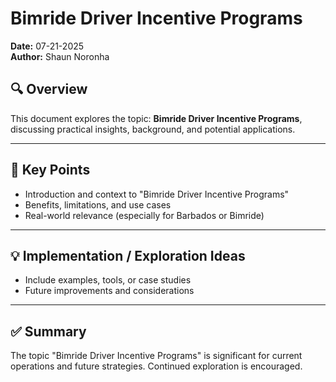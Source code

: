 # Bimride Driver Incentive Programs

**Date:** 07-21-2025  
**Author:** Shaun Noronha

## 🔍 Overview

This document explores the topic: **Bimride Driver Incentive Programs**, discussing practical insights, background, and potential applications.

---

## 📌 Key Points

- Introduction and context to "Bimride Driver Incentive Programs"
- Benefits, limitations, and use cases
- Real-world relevance (especially for Barbados or Bimride)

---

## 💡 Implementation / Exploration Ideas

- Include examples, tools, or case studies
- Future improvements and considerations

---

## ✅ Summary

The topic "Bimride Driver Incentive Programs" is significant for current operations and future strategies. Continued exploration is encouraged.

